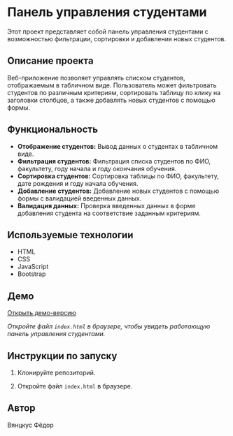 # Панель управления студентами

Этот проект представляет собой панель управления студентами с возможностью фильтрации, сортировки и добавления новых студентов.

## Описание проекта

Веб-приложение позволяет управлять списком студентов, отображаемым в табличном виде. Пользователь может фильтровать студентов по различным критериям, сортировать таблицу по клику на заголовки столбцов, а также добавлять новых студентов с помощью формы.

## Функциональность

*   **Отображение студентов:** Вывод данных о студентах в табличном виде.
*   **Фильтрация студентов:** Фильтрация списка студентов по ФИО, факультету, году начала и году окончания обучения.
*   **Сортировка студентов:** Сортировка таблицы по ФИО, факультету, дате рождения и году начала обучения.
*   **Добавление студентов:** Добавление новых студентов с помощью формы с валидацией введенных данных.
*   **Валидация данных:** Проверка введенных данных в форме добавления студента на соответствие заданным критериям.


## Используемые технологии

*   HTML
*   CSS
*   JavaScript
*   Bootstrap

## Демо

[Открыть демо-версию](index.html)

*Откройте файл `index.html` в браузере, чтобы увидеть работающую панель управления студентами.*

## Инструкции по запуску

1.  Клонируйте репозиторий.

2.  Откройте файл `index.html` в браузере.


## Автор

Вянцкус Фёдор
